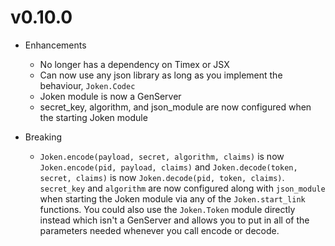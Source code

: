 # v0.10.0

* Enhancements
  * No longer has a dependency on Timex or JSX
  * Can now use any json library as long as you implement the behaviour, `Joken.Codec`
  * Joken module is now a GenServer
  * secret_key, algorithm, and json_module are now configured when the starting Joken module

* Breaking
  * `Joken.encode(payload, secret, algorithm, claims)` is now `Joken.encode(pid, payload, claims)` and `Joken.decode(token, secret, claims)` is now `Joken.decode(pid, token, claims)`. `secret_key` and `algorithm` are now configured along with `json_module` when starting the Joken module via any of the `Joken.start_link` functions. You could also use the `Joken.Token` module directly instead which isn't a GenServer and allows you to put in all of the parameters needed whenever you call encode or decode. 